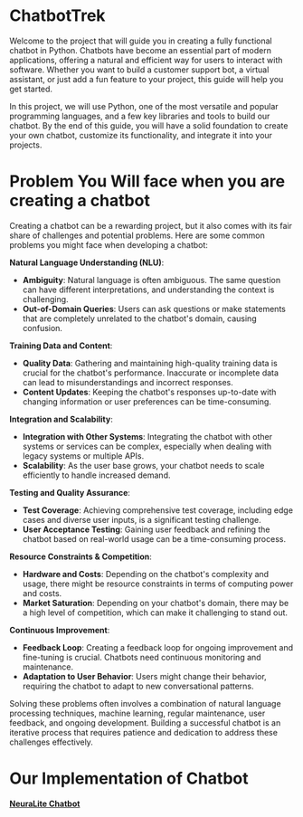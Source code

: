 # ChatbotTrek

Welcome to the project that will guide you in creating a fully functional chatbot in Python. Chatbots have become an essential part of modern applications, offering a natural and efficient way for users to interact with software. Whether you want to build a customer support bot, a virtual assistant, or just add a fun feature to your project, this guide will help you get started.

In this project, we will use Python, one of the most versatile and popular programming languages, and a few key libraries and tools to build our chatbot. By the end of this guide, you will have a solid foundation to create your own chatbot, customize its functionality, and integrate it into your projects.

# Problem You Will face when you are creating a chatbot

Creating a chatbot can be a rewarding project, but it also comes with its fair share of challenges and potential problems. Here are some common problems you might face when developing a chatbot:

**Natural Language Understanding (NLU)**:
   - **Ambiguity**: Natural language is often ambiguous. The same question can have different interpretations, and understanding the context is challenging.
   - **Out-of-Domain Queries**: Users can ask questions or make statements that are completely unrelated to the chatbot's domain, causing confusion.

**Training Data and Content**:
   - **Quality Data**: Gathering and maintaining high-quality training data is crucial for the chatbot's performance. Inaccurate or incomplete data can lead to misunderstandings and incorrect responses.
   - **Content Updates**: Keeping the chatbot's responses up-to-date with changing information or user preferences can be time-consuming.

**Integration and Scalability**:
   - **Integration with Other Systems**: Integrating the chatbot with other systems or services can be complex, especially when dealing with legacy systems or multiple APIs.
   - **Scalability**: As the user base grows, your chatbot needs to scale efficiently to handle increased demand.

**Testing and Quality Assurance**:
   - **Test Coverage**: Achieving comprehensive test coverage, including edge cases and diverse user inputs, is a significant testing challenge.
   - **User Acceptance Testing**: Gaining user feedback and refining the chatbot based on real-world usage can be a time-consuming process.
     
**Resource Constraints & Competition**:
 - **Hardware and Costs**: Depending on the chatbot's complexity and usage, there might be resource constraints in terms of computing power and costs.
 - **Market Saturation**: Depending on your chatbot's domain, there may be a high level of competition, which can make it challenging to stand out.


**Continuous Improvement**:
   - **Feedback Loop**: Creating a feedback loop for ongoing improvement and fine-tuning is crucial. Chatbots need continuous monitoring and maintenance.
   - **Adaptation to User Behavior**: Users might change their behavior, requiring the chatbot to adapt to new conversational patterns.

Solving these problems often involves a combination of natural language processing techniques, machine learning, regular maintenance, user feedback, and ongoing development. Building a successful chatbot is an iterative process that requires patience and dedication to address these challenges effectively.


# Our Implementation of Chatbot

**[NeuraLite Chatbot](https://github.com/abhijitgayen/ChatbotTrek/tree/main/NeuraLite_Chatbot)**
